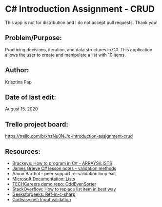 # C# Introduction Assignment - CRUD

This app is not for distribution and I do not accept pull requests. Thank you!

## Problem/Purpose: 
Practicing decisions, iteration, and data structures in C#.
This application allows the user to create and manipulate a list with 10 items.

## Author:
Krisztina Pap

## Date of last edit: 
August 15, 2020

## Trello project board:
https://trello.com/b/xhzNu0NJ/c-introduction-assignment-crud

## Resources:
- [Brackeys: How to program in C# - ARRAYS/LISTS](https://www.youtube.com/watch?reload=9&v=RQ0JHMGiobo&feature=youtu.be)
- [James Grieve C# lesson notes - validation methods](https://github.com/TECHCareers-by-Manpower/OddEvenSorter/blob/0e9c9e590a22d1059ed1bd75c440007d485606ac/Program.cs)
- Aaron Barthol - peer support re: validation loop exit
- [Microsoft Documentation: Lists](https://docs.microsoft.com/en-us/dotnet/api/system.collections.generic.list-1.sort?view=netcore-3.1)
- [TECHCareers demo repo: OddEvenSorter](https://github.com/TECHCareers-by-Manpower/OddEvenSorter/blob/0e9c9e590a22d1059ed1bd75c440007d485606ac/Program.cs)
- [StackOverflow: How to replace list item in best way](https://stackoverflow.com/questions/17188966/how-to-replace-list-item-in-best-way)
- [Geeksforgeeks: Ref-in-c-sharp](https://www.geeksforgeeks.org/ref-in-c-sharp/)
- [Codeasy.net: Input validation](https://codeasy.net/lesson/input_validation)